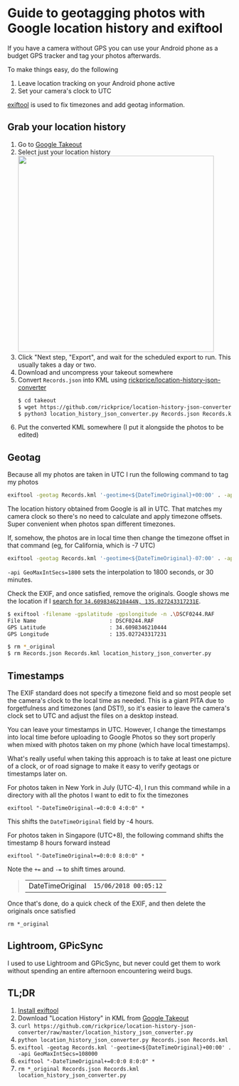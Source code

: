 # Guide to geotagging photos with Google location history and exiftool

If you have a camera without GPS you can use your Android phone as a budget GPS tracker and tag your photos afterwards.

To make things easy, do the following

1. Leave location tracking on your Android phone active
2. Set your camera's clock to UTC

[exiftool](https://www.sno.phy.queensu.ca/~phil/exiftool/) is used to fix timezones and add geotag information.

## Grab your location history

1. Go to [Google Takeout](https://takeout.google.com/settings/takeout)
2. Select just your location history<br /><img src="https://github.com/gyng/book/assets/370496/54c47abe-0217-4a6d-9384-09bf27c64951" width="440px" />
3. Click "Next step, "Export", and wait for the scheduled export to run. This usually takes a day or two.
4. Download and uncompress your takeout somewhere
5. Convert `Records.json` into KML using [rickprice/location-history-json-converter](https://github.com/rickprice/location-history-json-converter)
   ```bash
   $ cd takeout
   $ wget https://github.com/rickprice/location-history-json-converter/raw/master/location_history_json_converter.py
   $ python3 location_history_json_converter.py Records.json Records.kml
   ```
6. Put the converted KML somewhere (I put it alongside the photos to be edited)

## Geotag

Because all my photos are taken in UTC I run the following command to tag my photos

```sh
exiftool -geotag Records.kml '-geotime<${DateTimeOriginal}+00:00' . -api GeoMaxIntSecs=1800
```

The location history obtained from Google is all in UTC. That matches my camera clock so there's no need to calculate and apply timezone offsets. Super convenient when photos span different timezones.

If, somehow, the photos are in local time then change the timezone offset in that command (eg, for California, which is -7 UTC)

```sh
exiftool -geotag Records.kml '-geotime<${DateTimeOriginal}-07:00' . -api GeoMaxIntSecs=1800
```

`-api GeoMaxIntSecs=1800` sets the interpolation to 1800 seconds, or 30 minutes.

Check the EXIF, and once satisfied, remove the originals. Google shows me the location if I [search for `34.6098346210444N, 135.027243317231E`](https://www.google.com/search?q=34.6098346210444N%2C+135.027243317231E).

```sh
$ exiftool -filename -gpslatitude -gpslongitude -n .\DSCF0244.RAF
File Name                       : DSCF0244.RAF
GPS Latitude                    : 34.6098346210444
GPS Longitude                   : 135.027243317231

$ rm *_original
$ rm Records.json Records.kml location_history_json_converter.py
```

## Timestamps

The EXIF standard does not specify a timezone field and so most people set the camera's clock to the local time as needed. This is a giant PITA due to forgetfulness and timezones (and DST!), so it's easier to leave the camera's clock set to UTC and adjust the files on a desktop instead.

You can leave your timestamps in UTC. However, I change the timestamps into local time before uploading to Google Photos so they sort properly when mixed with photos taken on my phone (which have local timestamps).

What's really useful when taking this approach is to take at least one picture of a clock, or of road signage to make it easy to verify geotags or timestamps later on.

For photos taken in New York in July (UTC-4), I run this command while in a directory with all the photos I want to edit to fix the timezones

```
exiftool "-DateTimeOriginal-=0:0:0 4:0:0" *
```

This shifts the `DateTimeOriginal` field by -4 hours.

For photos taken in Singapore (UTC+8), the following command shifts the timestamp 8 hours forward instead

```
exiftool "-DateTimeOriginal+=0:0:0 8:0:0" *
```

Note the `+=` and `-=` to shift times around.

> |                  |                       |
> | ---------------- | --------------------- |
> | DateTimeOriginal | `15/06/2018 00:05:12` |

Once that's done, do a quick check of the EXIF, and then delete the originals once satisfied

```
rm *_original
```

## Lightroom, GPicSync

I used to use Lightroom and GPicSync, but never could get them to work without spending an entire afternoon encountering weird bugs.

## TL;DR

1. [Install exiftool](https://www.sno.phy.queensu.ca/~phil/exiftool/)
2. Download "Location History" in KML from [Google Takeout](https://takeout.google.com/settings/takeout)
3. `curl https://github.com/rickprice/location-history-json-converter/raw/master/location_history_json_converter.py`
4. `python location_history_json_converter.py Records.json Records.kml`
5. `exiftool -geotag Records.kml '-geotime<${DateTimeOriginal}+00:00' . -api GeoMaxIntSecs=108000`
6. `exiftool "-DateTimeOriginal+=0:0:0 8:0:0" *`
7. `rm *_original Records.json Records.kml location_history_json_converter.py`

